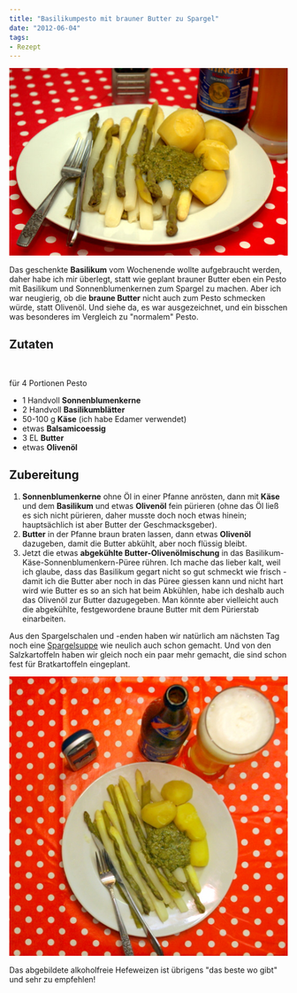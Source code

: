 ```yaml
---
title: "Basilikumpesto mit brauner Butter zu Spargel"
date: "2012-06-04" 
tags:
- Rezept
---
```


[![](images/imgp9085.jpg "Spargel mit Pesto")](http://apfeleimer.wordpress.com/2012/06/04/basilikumpesto-mit-brauner-butter-zu-spargel/imgp9085/)

Das geschenkte **Basilikum** vom Wochenende wollte aufgebraucht werden, daher habe ich mir überlegt, statt wie geplant brauner Butter eben ein Pesto mit Basilikum und Sonnenblumenkernen zum Spargel zu machen. Aber ich war neugierig, ob die **braune Butter** nicht auch zum Pesto schmecken würde, statt Olivenöl. Und siehe da, es war ausgezeichnet, und ein bisschen was besonderes im Vergleich zu "normalem" Pesto.

## Zutaten

 

für 4 Portionen Pesto

- 1 Handvoll **Sonnenblumenkerne**
- 2 Handvoll **Basilikumblätter**
- 50-100 g **Käse** (ich habe Edamer verwendet)
- etwas **Balsamicoessig**
- 3 EL **Butter**
- etwas **Olivenöl**

## Zubereitung

1. **Sonnenblumenkerne** ohne Öl in einer Pfanne anrösten, dann mit **Käse** und dem **Basilikum** und etwas **Olivenöl** fein pürieren (ohne das Öl ließ es sich nicht pürieren, daher musste doch noch etwas hinein; hauptsächlich ist aber Butter der Geschmacksgeber).
2. **Butter** in der Pfanne braun braten lassen, dann etwas **Olivenöl** dazugeben, damit die Butter abkühlt, aber noch flüssig bleibt.
3. Jetzt die etwas **abgekühlte Butter-Olivenölmischung** in das Basilikum-Käse-Sonnenblumenkern-Püree rühren. Ich mache das lieber kalt, weil ich glaube, dass das Basilikum gegart nicht so gut schmeckt wie frisch - damit ich die Butter aber noch in das Püree giessen kann und nicht hart wird wie Butter es so an sich hat beim Abkühlen, habe ich deshalb auch das Olivenöl zur Butter dazugegeben. Man könnte aber vielleicht auch die abgekühlte, festgewordene braune Butter mit dem Pürierstab einarbeiten.

Aus den Spargelschalen und -enden haben wir natürlich am nächsten Tag noch eine [Spargelsuppe](http://apfeleimer.wordpress.com/2012/05/03/spargelschalensuppe/) wie neulich auch schon gemacht. Und von den Salzkartoffeln haben wir gleich noch ein paar mehr gemacht, die sind schon fest für Bratkartoffeln eingeplant.

[![](images/imgp9084.jpg "Spargel mit Braune-Butter-Pesto")](http://apfeleimer.wordpress.com/2012/06/04/basilikumpesto-mit-brauner-butter-zu-spargel/spargel-mit-braune-butter-pesto/)

Das abgebildete alkoholfreie Hefeweizen ist übrigens "das beste wo gibt" und sehr zu empfehlen!

